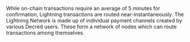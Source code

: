 While on-chain transactions require an average of 5 minutes for confirmation, Lightning transactions are routed near-instantaneously. The Lightning Network is made up of individual payment channels created by various Decred users. These form a network of nodes which can route transactions among themselves.
